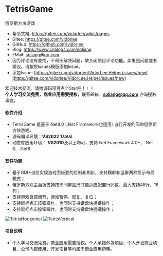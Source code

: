 # TetrisGame
 俄罗斯方块游戏
  
- 帮助文档: https://gitee.com/vidorlee/wikis/pages
- Gitee:  https://gitee.com/vidorlee
- GitHub: https://github.com/vidorlee  
- Blog:   https://www.cnblogs.com/soliang    
- EMail:  soliang@qq.com
- 因为评论没有查找，不利于解决问题，故关闭项目评论功能。如果是问题或者建议，请按照Issues模版添加Issue。    
- 添加Issue: [https://gitee.com/vidorlee/VidorLee.Helper/issues/new](https://gitee.com/vidorlee/VidorLee.Helper/issues/new)    
    
欢迎技术交流，请给源码项目点个Star吧！！！  
**个人学习交流免费，商业应用需要授权**，联系邮箱：**soliang@qq.com** 咨询授权事宜。  


#### 软件介绍
- TetrisGame 是基于.Net8.0 (.Net Framework也适用) 自行开发的简单俄罗斯方块游戏。    
- 源码编译环境：**VS2022 17.9.6**    
- 动态库应用环境： **VS2010**及以上均可，支持.Net Framework 4.0+、.Net 6、.Net8    
    
    
#### 软件功能
  
- 基于GDI+自绘实现游戏面板要的绘制和刷新，支持横屏和竖屏两种显示布局模式；
- 俄罗斯方块主面板支持按不同屏显尺寸自适应配置行列数，最大支持48行，18列；
- 支持游戏吾诺调节，游戏暂停、恢复、复位；
- 支持鼠标点击按钮操作，也同时支持键盘快捷键操作；
- 支持鼠标点击按钮操作，也同时支持键盘快捷键操作；

![TetrisHorizontal](https://github.com/user-attachments/assets/3ceaf774-692c-4e7a-a81c-779fb81de1f4)
![TetrisVertical](https://github.com/user-attachments/assets/03f243f1-b429-4d03-a82f-6ba255c8c17d)


#### 项目说明
- 个人学习交流免费，商业应用需要授权。个人承接外包项目、个人开发商业项目、公司内部使用、开发项目等均属于商业应用范畴。
